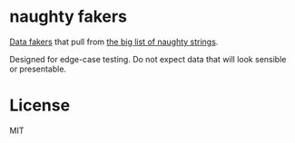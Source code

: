 # naughty fakers

[Data fakers](https://github.com/joke2k/faker) that pull from [the big list of
naughty strings](https://github.com/minimaxir/big-list-of-naughty-strings).

Designed for edge-case testing. Do not expect data that will look sensible or
presentable.

# License

MIT
